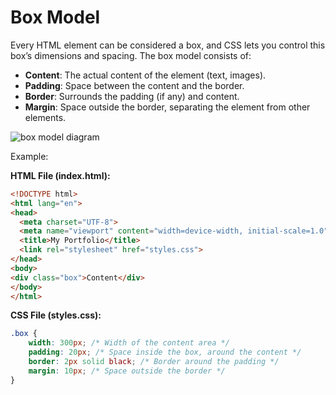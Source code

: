 # Box Model
Every HTML element can be considered a box, and CSS lets you control this box’s dimensions and spacing. The box model consists of:

* **Content**: The actual content of the element (text, images).
* **Padding**: Space between the content and the border.
* **Border**: Surrounds the padding (if any) and content.
* **Margin**: Space outside the border, separating the element from other elements.

![box model diagram](/front-end-for-back-end-engineers/images/box_model.png)

Example:

**HTML File (index.html):**
```html
<!DOCTYPE html>
<html lang="en">
<head>
  <meta charset="UTF-8">
  <meta name="viewport" content="width=device-width, initial-scale=1.0">
  <title>My Portfolio</title>
  <link rel="stylesheet" href="styles.css">
</head>
<body>
<div class="box">Content</div>
</body>
</html>
```

**CSS File (styles.css):**
```css
.box {
    width: 300px; /* Width of the content area */
    padding: 20px; /* Space inside the box, around the content */
    border: 2px solid black; /* Border around the padding */
    margin: 10px; /* Space outside the border */
}
```
